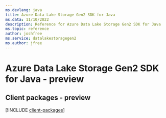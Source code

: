 ```yaml
---
ms.devlang: java
title: Azure Data Lake Storage Gen2 SDK for Java
ms.data: 11/10/2022
description: Reference for Azure Data Lake Storage Gen2 SDK for Java
ms.topic: reference
author: joshfree
ms.service: datalakestoragegen2
ms.author: jfree
---
```

# Azure Data Lake Storage Gen2 SDK for Java - preview

## Client packages - preview
[!INCLUDE [client-packages](data-lake-storage-gen2-client-index.md)]